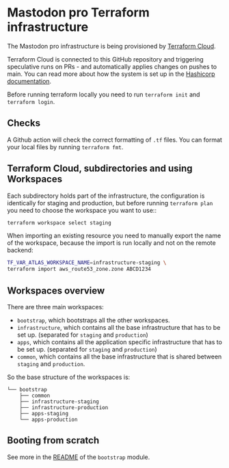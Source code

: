 # Mastodon pro Terraform infrastructure

The Mastodon pro infrastructure is being provisioned by
[Terraform Cloud](https://app.terraform.io/app/mastodonpro/workspaces/terraform).

Terraform Cloud is connected to this GitHub repository and triggering
speculative runs on PRs - and automatically applies changes on pushes
to main. You can read more about how the system is set up in the
[Hashicorp documentation](https://learn.hashicorp.com/tutorials/terraform/github-actions).

Before running terraform locally you need to run `terraform init` and
`terraform login`.

## Checks

A Github action will check the correct formatting of `.tf` files.
You can format your local files by running `terraform fmt`.

## Terraform Cloud, subdirectories and using Workspaces

Each subdirectory holds part of the infrastructure, the configuration is
identically for staging and production, but before running `terraform plan`
you need to choose the workspace you want to use::

```bash
terraform workspace select staging
```

When importing an existing resource you need to manually export the name of the
workspace, because the import is run locally and not on the remote backend:

```bash
TF_VAR_ATLAS_WORKSPACE_NAME=infrastructure-staging \
terraform import aws_route53_zone.zone ABCD1234
```

## Workspaces overview

There are three main workspaces:

- `bootstrap`, which bootstraps all the other workspaces.
- `infrastructure`, which contains all the base infrastructure that has to be
  set up. (separated for `staging` and `production`)
- `apps`, which contains all the application specific infrastructure that has
  to be set up. (separated for `staging` and `production`)
- `common`, which contains all the base infrastructure that is shared between
  `staging` and `production`.

So the base structure of the workspaces is:

```
└── bootstrap
    ├── common
    ├── infrastructure-staging
    ├── infrastructure-production
    ├── apps-staging
    └── apps-production
```

## Booting from scratch

See more in the [README](bootstrap/README.md) of the `bootstrap` module.
